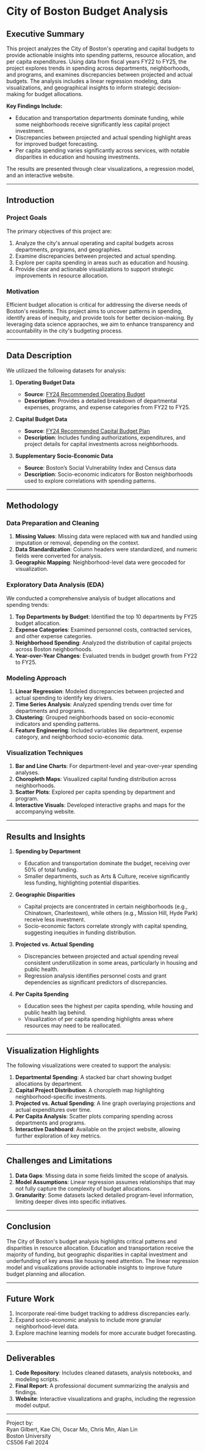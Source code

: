 # City of Boston Budget Analysis

## Executive Summary
This project analyzes the City of Boston's operating and capital budgets to provide actionable insights into spending patterns, resource allocation, and per capita expenditures. Using data from fiscal years FY22 to FY25, the project explores trends in spending across departments, neighborhoods, and programs, and examines discrepancies between projected and actual budgets. The analysis includes a linear regression modeling, data visualizations, and geographical insights to inform strategic decision-making for budget allocations. 

**Key Findings Include:**
- Education and transportation departments dominate funding, while some neighborhoods receive significantly less capital project investment.
- Discrepancies between projected and actual spending highlight areas for improved budget forecasting.
- Per capita spending varies significantly across services, with notable disparities in education and housing investments.

The results are presented through clear visualizations, a regression model, and an interactive website. 

---
## Introduction

### Project Goals
The primary objectives of this project are:
1. Analyze the city's annual operating and capital budgets across departments, programs, and geographies.
2. Examine discrepancies between projected and actual spending.
3. Explore per capita spending in areas such as education and housing.
4. Provide clear and actionable visualizations to support strategic improvements in resource allocation. 

### Motivation
Efficient budget allocation is critical for addressing the diverse needs of Boston's residents. This project aims to uncover patterns in spending, identify areas of inequity, and provide tools for better decision-making. By leveraging data science appraoches, we aim to enhance transparency and accountability in the city's budgeting process. 

--- 
## Data Description
We utilizaed the following datasets for analysis:
1. **Operating Budget Data**  
	- **Source**: [FY24 Recommended Operating Budget](https://data.boston.gov/dataset/operating-budget/resource/8f2971f0-7a0d-401d-8376-0289e3b810ba)  
	- **Description**: Provides a detailed breakdown of departmental expenses, programs, and expense categories from FY22 to FY25.

2. **Capital Budget Data**  
	- **Source**: [FY24 Recommended Capital Budget Plan](https://data.boston.gov/dataset/capital-budget/resource/c62d666e-27ea-4c03-9cb1-d3a81a1fb641)  
	- **Description**: Includes funding authorizations, expenditures, and project details for capital investments across neighborhoods.

3. **Supplementary Socio-Economic Data**  
	- **Source**: Boston’s Social Vulnerability Index and Census data  
	- **Description**: Socio-economic indicators for Boston neighborhoods used to explore correlations with spending patterns.

---
## Methodology

### Data Preparation and Cleaning
1. **Missing Values**: Missing data were replaced with `NaN` and handled using imputation or removal, depending on the context.  
2. **Data Standardization**: Column headers were standardized, and numeric fields were converted for analysis.  
3. **Geographic Mapping**: Neighborhood-level data were geocoded for visualization.  


### Exploratory Data Analysis (EDA)
We conducted a comprehensive analysis of budget allocations and spending trends:  

1. **Top Departments by Budget**: Identified the top 10 departments by FY25 budget allocation.  
2. **Expense Categories**: Examined personnel costs, contracted services, and other expense categories.  
3. **Neighborhood Spending**: Analyzed the distribution of capital projects across Boston neighborhoods.  
4. **Year-over-Year Changes**: Evaluated trends in budget growth from FY22 to FY25.  

### Modeling Approach
1. **Linear Regression**: Modeled discrepancies between projected and actual spending to identify key drivers.  
2. **Time Series Analysis**: Analyzed spending trends over time for departments and programs.  
3. **Clustering**: Grouped neighborhoods based on socio-economic indicators and spending patterns.  
4. **Feature Engineering**: Included variables like department, expense category, and neighborhood socio-economic data.  

### Visualization Techniques
1. **Bar and Line Charts**: For department-level and year-over-year spending analyses.  
2. **Choropleth Maps**: Visualized capital funding distribution across neighborhoods.  
3. **Scatter Plots**: Explored per capita spending by department and program.  
4. **Interactive Visuals**: Developed interactive graphs and maps for the accompanying website.

---

## Results and Insights

1. **Spending by Department**  
	- Education and transportation dominate the budget, receiving over 50% of total funding.  
	- Smaller departments, such as Arts & Culture, receive significantly less funding, highlighting potential disparities.  

2. **Geographic Disparities**  
	- Capital projects are concentrated in certain neighborhoods (e.g., Chinatown, Charlestown), while others (e.g., Mission Hill, Hyde Park) receive less investment.  
	- Socio-economic factors correlate strongly with capital spending, suggesting inequities in funding distribution.  

3. **Projected vs. Actual Spending**  
	- Discrepancies between projected and actual spending reveal consistent underutilization in some areas, particularly in housing and public health.  
	- Regression analysis identifies personnel costs and grant dependencies as significant predictors of discrepancies.  

4. **Per Capita Spending**  
	- Education sees the highest per capita spending, while housing and public health lag behind.  
	- Visualization of per capita spending highlights areas where resources may need to be reallocated.

---

## Visualization Highlights
The following visualizations were created to support the analysis:  

1. **Departmental Spending**: A stacked bar chart showing budget allocations by department.  
2. **Capital Project Distribution**: A choropleth map highlighting neighborhood-specific investments.  
3. **Projected vs. Actual Spending**: A line graph overlaying projections and actual expenditures over time.  
4. **Per Capita Analysis**: Scatter plots comparing spending across departments and programs.  
5. **Interactive Dashboard**: Available on the project website, allowing further exploration of key metrics.  

---

## Challenges and Limitations  
1. **Data Gaps**: Missing data in some fields limited the scope of analysis.  
2. **Model Assumptions**: Linear regression assumes relationships that may not fully capture the complexity of budget allocations.  
3. **Granularity**: Some datasets lacked detailed program-level information, limiting deeper dives into specific initiatives.  

---

## Conclusion
The City of Boston's budget analysis highlights critical patterns and disparities in resource allocation. Education and transportation receive the majority of funding, but geographic disparities in capital investment and underfunding of key areas like housing need attention. The linear regression model and visualizations provide actionable insights to improve future budget planning and allocation.  

---

## Future Work
1. Incorporate real-time budget tracking to address discrepancies early.  
2. Expand socio-economic analysis to include more granular neighborhood-level data.  
3. Explore machine learning models for more accurate budget forecasting.  

---

## Deliverables
1. **Code Repository**: Includes cleaned datasets, analysis notebooks, and modeling scripts.  
2. **Final Report**: A professional document summarizing the analysis and findings.  
3. **Website**: Interactive visualizations and graphs, including the regression model output.  

---

Project by:  
Ryan Gilbert, Kae Chi, Oscar Mo, Chris Min, Alan Lin  
Boston University  
CS506 Fall 2024